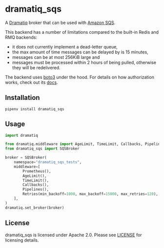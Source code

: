 # dramatiq_sqs

A [Dramatiq] broker that can be used with [Amazon SQS].

This backend has a number of limitations compared to the built-in
Redis and RMQ backends:

* it does not currently implement a dead-letter queue,
* the max amount of time messages can be delayed by is 15 minutes,
* messages can be at most 256KiB large and
* messages must be processed within 2 hours of being pulled, otherwise
  they will be redelivered.

The backend uses [boto3] under the hood.  For details on how
authorization works, check out its [docs].


## Installation

    pipenv install dramatiq_sqs


## Usage

``` python
import dramatiq

from dramatiq.middleware import AgeLimit, TimeLimit, Callbacks, Pipelines, Prometheus, Retries
from dramatiq_sqs import SQSBroker

broker = SQSBroker(
    namespace="dramatiq_sqs_tests",
    middleware=[
        Prometheus(),
        AgeLimit(),
        TimeLimit(),
        Callbacks(),
        Pipelines(),
        Retries(min_backoff=1000, max_backoff=15000, max_retries=120),
    ],
)
dramatiq.set_broker(broker)
```


## License

dramatiq_sqs is licensed under Apache 2.0.  Please see
[LICENSE] for licensing details.


[Dramatiq]: https://dramatiq.io
[Amazon SQS]: https://aws.amazon.com/sqs/
[boto3]: https://boto3.readthedocs.io/en/latest/
[docs]: https://boto3.readthedocs.io/en/latest/guide/quickstart.html#configuration
[LICENSE]: https://github.com/Bogdanp/dramatiq_sqs/blob/master/LICENSE
